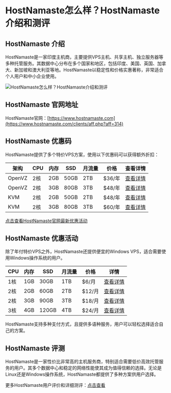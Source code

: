 # HostNamaste怎么样？HostNamaste介绍和测评

## HostNamaste 介绍
HostNamaste是一家印度主机商，主要提供VPS主机、共享主机、独立服务器等多种托管服务。其数据中心分布在多个国家和地区，包括印度、美国、英国、加拿大、新加坡和澳大利亚等地。HostNamaste以稳定性和价格实惠著称，非常适合个人用户和中小企业使用。

![HostNamaste怎么样？HostNamaste介绍和测评](https://github.com/user-attachments/assets/bd0b445f-2302-472a-a929-51dc406311f6)

## HostNamaste 官网地址
HostNamaste官网：[https://www.hostnamaste.com](https://www.hostnamaste.com/clients/aff.php?aff=314)

## HostNamaste 优惠码
HostNamaste提供了多个特价VPS方案，使用以下优惠码可以获得额外折扣：

| 架构   | CPU  | 内存  | SSD  | 月流量 | 价格     | 查看详情 |
|--------|------|-------|------|--------|----------|----------|
| OpenVZ | 2核  | 2GB   | 50GB | 2TB    | $36/年   | [查看详情](https://www.hostnamaste.com/clients/aff.php?aff=314&pid=551) |
| OpenVZ | 2核  | 3GB   | 80GB | 3TB    | $48/年   | [查看详情](https://www.hostnamaste.com/clients/aff.php?aff=314&pid=553) |
| KVM    | 2核  | 2GB   | 50GB | 2TB    | $48/年   | [查看详情](https://www.hostnamaste.com/clients/aff.php?aff=314&pid=554) |
| KVM    | 2核  | 3GB   | 80GB | 3TB    | $60/年   | [查看详情](https://www.hostnamaste.com/clients/aff.php?aff=314&pid=555) |

[点击查看HostNamaste官网最新优惠活动](https://www.hostnamaste.com/clients/aff.php?aff=314)

## HostNamaste 优惠活动

除了年付特价VPS之外，HostNamaste还提供便宜的Windows VPS，适合需要使用Windows操作系统的用户。

| CPU  | 内存  | SSD  | 月流量 | 价格     | 详情     |
|------|-------|------|--------|----------|----------|
| 1核  | 1GB   | 30GB | 1TB    | $6/月    | [查看详情](https://www.hostnamaste.com/clients/aff.php?aff=314&pid=416) |
| 2核  | 2GB   | 60GB | 2TB    | $12/月   | [查看详情](https://www.hostnamaste.com/clients/aff.php?aff=314&pid=417) |
| 2核  | 3GB   | 90GB | 3TB    | $18/月   | [查看详情](https://www.hostnamaste.com/clients/aff.php?aff=314&pid=418) |
| 3核  | 4GB   | 120GB| 4TB    | $24/月   | [查看详情](https://www.hostnamaste.com/clients/aff.php?aff=314&pid=419) |

HostNamaste支持多种支付方式，且提供多语种服务，用户可以轻松选择适合自己的方案。

## HostNamaste 评测
HostNamaste是一家性价比非常高的主机服务商，特别适合需要低价高效托管服务的用户。其多个数据中心和稳定的网络性能使其成为值得信赖的选择。无论是Linux还是Windows操作系统，HostNamaste都提供了多种方案供用户选择。

更多HostNamaste用户评价和详细测评：[点击查看](https://www.hostnamaste.com/clients/aff.php?aff=314)
